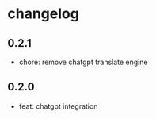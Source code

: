 # changelog

## 0.2.1

- chore: remove chatgpt translate engine

## 0.2.0

- feat: chatgpt integration
